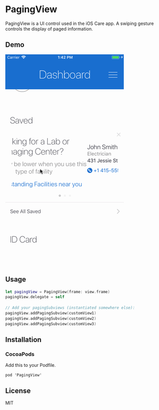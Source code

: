 # PagingView
PagingView is a UI control used in the iOS Care app. A swiping gesture controls the display of paged information.

## Demo
![PagingView](https://github.com/rallyhealth/PagingView/blob/master/PagingView.gif)

## Usage

```swift
let pagingView = PagingView(frame: view.frame)
pagingView.delegate = self

// Add your pagingSubviews (instantiated somewhere else):
pagingView.addPagingSubview(customView1)
pagingView.addPagingSubview(customView2)
pagingView.addPagingSubview(customView3)
```

## Installation

### CocoaPods

Add this to your Podfile.

```ogdl
pod 'PagingView'
```

## License

MIT
